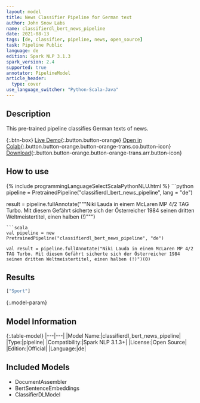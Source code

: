 ```yaml
---
layout: model
title: News Classifier Pipeline for German text
author: John Snow Labs
name: classifierdl_bert_news_pipeline
date: 2021-08-13
tags: [de, classifier, pipeline, news, open_source]
task: Pipeline Public
language: de
edition: Spark NLP 3.1.3
spark_version: 2.4
supported: true
annotator: PipelineModel
article_header:
  type: cover
use_language_switcher: "Python-Scala-Java"
---
```


## Description

This pre-trained pipeline classifies German texts of news.

{:.btn-box}
[Live Demo](https://demo.johnsnowlabs.com/public/CLASSIFICATION_DE_NEWS/){:.button.button-orange}
[Open in Colab](https://colab.research.google.com/github/JohnSnowLabs/spark-nlp-workshop/blob/master/tutorials/streamlit_notebooks/CLASSIFICATION_DE_NEWS.ipynb){:.button.button-orange.button-orange-trans.co.button-icon}
[Download](https://s3.amazonaws.com/auxdata.johnsnowlabs.com/public/models/classifierdl_bert_news_pipeline_de_3.1.3_2.4_1628851787696.zip){:.button.button-orange.button-orange-trans.arr.button-icon}

## How to use



<div class="tabs-box" markdown="1">
{% include programmingLanguageSelectScalaPythonNLU.html %}
```python
pipeline = PretrainedPipeline("classifierdl_bert_news_pipeline", lang = "de")

result = pipeline.fullAnnotate("""Niki Lauda in einem McLaren MP 4/2 TAG Turbo. Mit diesem Gefährt sicherte sich der Österreicher 1984 seinen dritten Weltmeistertitel, einen halben (!)""")
```
```scala
val pipeline = new PretrainedPipeline("classifierdl_bert_news_pipeline", "de")

val result = pipeline.fullAnnotate("Niki Lauda in einem McLaren MP 4/2 TAG Turbo. Mit diesem Gefährt sicherte sich der Österreicher 1984 seinen dritten Weltmeistertitel, einen halben (!)")(0)
```
</div>

## Results

```bash
["Sport"]
```

{:.model-param}
## Model Information

{:.table-model}
|---|---|
|Model Name:|classifierdl_bert_news_pipeline|
|Type:|pipeline|
|Compatibility:|Spark NLP 3.1.3+|
|License:|Open Source|
|Edition:|Official|
|Language:|de|

## Included Models

- DocumentAssembler
- BertSentenceEmbeddings
- ClassifierDLModel